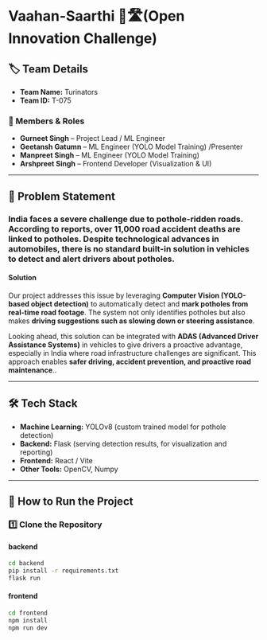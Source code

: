 
# Vaahan-Saarthi 🚗🛣️(Open Innovation Challenge)

## 🏷 Team Details
- **Team Name:** Turinators
- **Team ID:** T-075

### 👥 Members & Roles
- **Gurneet Singh** – Project Lead / ML Engineer
- **Geetansh Gatumn** – ML Engineer (YOLO Model Training) /Presenter
- **Manpreet Singh** –  ML Engineer (YOLO Model Training)  
- **Arshpreet Singh** – Frontend Developer (Visualization & UI) 

---

## 📌 Problem Statement
### India faces a severe challenge due to pothole-ridden roads. According to reports, **over 11,000 road accident deaths are linked to potholes**. Despite technological advances in automobiles, **there is no standard built-in solution in vehicles to detect and alert drivers about potholes**.  

#### Solution
Our project addresses this issue by leveraging **Computer Vision (YOLO-based object detection)** to automatically detect and **mark potholes from real-time road footage**. The system not only identifies potholes but also makes **driving suggestions such as slowing down or steering assistance**.

Looking ahead, this solution can be integrated with **ADAS (Advanced Driver Assistance Systems)** in vehicles to give drivers a proactive advantage, especially in India where road infrastructure challenges are significant. This approach enables **safer driving, accident prevention, and proactive road maintenance**..  

---

## 🛠 Tech Stack
- **Machine Learning:** YOLOv8 (custom trained model for pothole detection)  
- **Backend:** Flask (serving detection results, for visualization and reporting)  
- **Frontend:** React / Vite    
- **Other Tools:** OpenCV, Numpy  

---

## 🚀 How to Run the Project

### 1️⃣ Clone the Repository
#### backend
```bash
cd backend 
pip install -r requirements.txt
flask run
```
#### frontend
```bash
cd frontend
npm install
npm run dev
